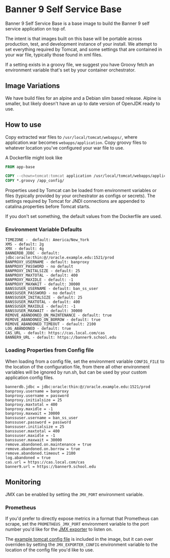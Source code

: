 # Banner 9 Self Service Base

Banner 9 Self Service Base is a base image to build the Banner 9 self service application on
top of.

The intent is that images built on this base will be portable across production, test, and
development instance of your install. We attempt to set everything required by Tomcat, and
some settings that are contained in your war file, typically those found in xml files.

If a setting exists in a groovy file, we suggest you have Groovy fetch an environment
variable that's set by your container orchestrator.

## Image Variations

We have build files for an alpine and a Debian slim based release. Alpine is smaller, but
likely doesn't have an up to date version of OpenJDK ready to use.

## How to use

Copy extracted war files to `/usr/local/tomcat/webapps/`, where application.war becomes
`webapps/application`. Copy groovy files to whatever location you've configured your war
file to use.

A Dockerfile might look like
```Dockerfile
FROM app-base

COPY --chown=tomcat:tomcat application /usr/local/tomcat/webapps/application/
COPY *.groovy /app_config/
```

Properties used by Tomcat can be loaded from environment variables or files
(typically provided by your orchestrator as configs or secrets). The settings
required by Tomcat for JNDI connections are appended to catalina.properties before Tomcat starts.

If you don't set something, the default values from the Dockerfile are used.

### Environment Variable Defaults

```shell
TIMEZONE -  default: America/New_York
XMS - default: 2g
XMX - default: 4g
BANNERDB_JDBC - default: jdbc:oracle:thin:@//oracle.example.edu:1521/prod
BANPROXY_USERNAME - default: banproxy
BANPROXY_PASSWORD - no default
BANPROXY_INITALSIZE - default: 25
BANPROXY_MAXTOTAL - default: 400
BANPROXY_MAXIDLE - default: -1
BANPROXY_MAXWAIT - default: 30000  
BANSSUSER_USERNAME - default: ban_ss_user
BANSSUSER_PASSWORD - no default
BANSSUSER_INITALSIZE - default: 25
BANSSUSER_MAXTOTAL - default: 400
BANSSUSER_MAXIDLE - default: -1
BANSSUSER_MAXWAIT - default: 30000
REMOVE_ABANDONED_ON_MAINTENANCE - default: true
REMOVE_ABANDONED_ON_BORROW - default: true
REMOVE_ABANDONED_TIMEOUT - default: 2100
LOG_ABANDONED - default: true
CAS_URL - default: https://cas.local.com/cas
BANNER9_URL - default: https://banner9.school.edu
```

### Loading Properties from Config file

When loading from a config file, set the environment variable `CONFIG_FILE` to the location
of the configuration file, from there all other environment variables will be ignored by run.sh,
but can be used by your custom application config files.

```shell
bannerdb.jdbc = jdbc:oracle:thin:@//oracle.example.edu:1521/prod
banproxy.username = banproxy
banproxy.username = password
banproxy.initialsize = 25
banproxy.maxtotal = 400
banproxy.maxidle = -1
banproxy.maxwait = 30000
banssuser.username = ban_ss_user
banssuser.password = password
banssuser.initialsize = 25
banssuser.maxtotal = 400
banssuser.maxidle = -1
banssuser.maxwait = 30000
remove.abandoned.on.maintenance = true
remove.abandoned.on.borrow = true
remove.abandoned.timeout = 2100
log.abandoned = true
cas.url = https://cas.local.com/cas
banner9.url = https://banner9.school.edu
```

## Monitoring

JMX can be enabled by setting the `JMX_PORT` environment variable.

### Prometheus

If you'd prefer to directly expose metrics in a format that Prometheus
can scrape, set the `PROMETHEUS_JMX_PORT` environment variable to the
port number you'd like for the
[JMX exporter](https://github.com/prometheus/jmx_exporter) to listen on.

The [example tomcat config file](https://github.com/prometheus/jmx_exporter/blob/master/example_configs/tomcat.yml)
is included in the image, but it can over overriden by setting the
`JMX_EXPORTER_CONFIG` environment variable to the location of the config
file you'd like to use.